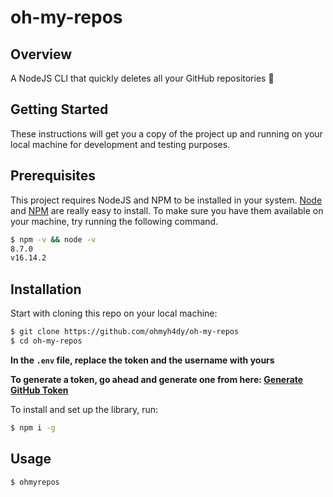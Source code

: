 # oh-my-repos

## Overview

A NodeJS CLI that quickly deletes all your GitHub repositories 🥱

## Getting Started

These instructions will get you a copy of the project up and running on your local machine for development and testing purposes.

## Prerequisites

This project requires NodeJS and NPM to be installed in your system.
[Node](http://nodejs.org/) and [NPM](https://npmjs.org/) are really easy to install.
To make sure you have them available on your machine,
try running the following command.

```sh
$ npm -v && node -v
8.7.0
v16.14.2
```

## Installation

Start with cloning this repo on your local machine:

```sh
$ git clone https://github.com/ohmyh4dy/oh-my-repos
$ cd oh-my-repos
```

**In the `.env` file, replace the token and the username with yours**

**To generate a token, go ahead and generate one from here: [Generate GitHub Token](https://github.com/settings/tokens)**

To install and set up the library, run:

```sh
$ npm i -g
```

## Usage

```sh
$ ohmyrepos
```
